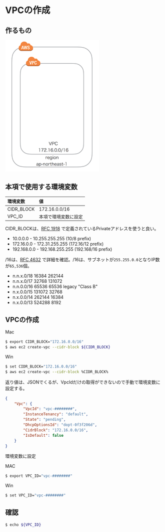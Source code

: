 # VPCの作成

## 作るもの

![](/img/vpc/vpc001.png)

## 本項で使用する環境変数

|環境変数|値|
|:--|:--|
|CIDR_BLOCK|172.16.0.0/16|
|VPC_ID|本項で環境変数に設定|


CIDR_BLOCKは、[RFC 1918](http://www.faqs.org/rfcs/rfc1918.html) で定義されているPrivateアドレスを使うと良い。

* 10.0.0.0        -   10.255.255.255  (10/8 prefix)
* 172.16.0.0      -   172.31.255.255  (172.16/12 prefix)
* 192.168.0.0     -   192.168.255.255 (192.168/16 prefix)

/16は、[RFC 4632](https://tools.ietf.org/html/rfc4632) で詳細を確認。/16は、サブネットが`255.255.0.0`となりIP数が`65,536`個。

* n.n.x.0/18           16384         262144
* n.n.x.0/17           32768         131072
* n.n.0.0/16           65536          65536    legacy "Class B"
* n.x.0.0/15          131072          32768
* n.x.0.0/14          262144          16384
* n.x.0.0/13          524288           8192


## VPCの作成

Mac
```bash
$ export CIDR_BLOCK="172.16.0.0/16"
$ aws ec2 create-vpc --cidr-block ${CIDR_BLOCK} 
```
Win
```bash
$ set CIDR_BLOCK="172.16.0.0/16"
$ aws ec2 create-vpc --cidr-block %CIDR_BLOCK%
```

返り値は、JSONでくるが、VpcIdだけの取得ができないので手動で環境変数に設定する。

```json
{
    "Vpc": {
        "VpcId": "vpc-########", 
        "InstanceTenancy": "default", 
        "State": "pending", 
        "DhcpOptionsId": "dopt-0f3f206d", 
        "CidrBlock": "172.16.0.0/16", 
        "IsDefault": false
    }
}
```

環境変数に設定

MAC

```bash
$ export VPC_ID="vpc-########"
```

Win

```bash
$ set VPC_ID="vpc-########"
```

## 確認

```bash
$ echo ${VPC_ID}
```
